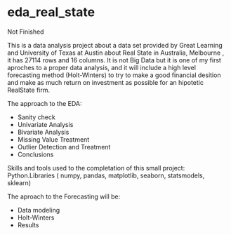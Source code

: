 # eda_real_state
Not Finished


This is a data analysis project about a data set provided by Great Learning and University of Texas at Austin about Real State in Australia, Melbourne , it has 27114 rows and 16 columns. It is not Big Data but it is one of my first aproches to a proper data analysis, and it will include a high level forecasting method (Holt-Winters) to try to make a good financial desition and make as much return on investment as possible for an hipotetic RealState firm.

The approach to the EDA: 
- Sanity check
- Univariate Analysis 
- Bivariate Analysis 
- Missing Value Treatment 
- Outlier Detection and Treatment
- Conclusions

Skills and tools used to the completation of this small project:
Python.Libraries ( numpy, pandas, matplotlib, seaborn, statsmodels, sklearn)

The aproach to the Forecasting will be: 
- Data modeling
- Holt-Winters 
- Results


